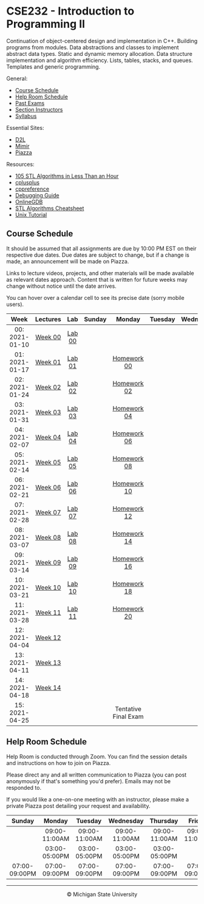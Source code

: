 # CSE232 - Introduction to Programming II

Continuation of object-centered design and implementation in C++. Building programs from modules. Data abstractions and classes to implement abstract data types. Static and dynamic memory allocation. Data structure implementation and algorithm efficiency. Lists, tables, stacks, and queues. Templates and generic programming.

General:
- [Course Schedule](#course-schedule)
- [Help Room Schedule](#help-room-schedule)
- [Past Exams](https://cse.msu.edu/~cse232/Exam_Content/)
- [Section Instructors]()
- [Syllabus](SYLLABUS.md)

Essential Sites:
- [D2L](https://d2l.msu.edu/d2l/loginh/)
- [Mimir](https://class.mimir.io/)
- [Piazza](https://piazza.com/class/kjkc4swnt8e184)

Resources:
- [105 STL Algorithms in Less Than an Hour](https://www.youtube.com/watch?v=2olsGf6JIkU)
- [cplusplus](https://cplusplus.com/reference/)
- [cppreference](https://en.cppreference.com/w/)
- [Debugging Guide](DEBUGGING_GUIDE.md)
- [OnlineGDB](https://www.onlinegdb.com/)
- [STL Algorithms Cheatsheet](https://medium.com/logicalbee/c-stl-algorithms-cheat-sheet-d92f986abe14)
- [Unix Tutorial](https://www.tutorialspoint.com/unix/index.htm)

## Course Schedule

It should be assumed that all assignments are due by 10:00 PM EST on their respective due dates. Due dates are subject to change, but if a change is made, an announcement will be made on Piazza.

Links to lecture videos, projects, and other materials will be made available as relevant dates approach. Content that is written for future weeks may change without notice until the date arrives.

You can hover over a calendar cell to see its precise date (sorry mobile users).

<div align="center">
<table>
<thead>
<tr>
<th align="center">Week</th>
<th align="center">Lectures</th>
<th align="center">Lab</th>
<th align="center">Sunday</th>
<th align="center">Monday</th>
<th align="center">Tuesday</th>
<th align="center">Wednesday</th>
<th align="center">Thursday</th>
<th align="center">Friday</th>
<th align="center">Saturday</th>
</tr>
</thead>
<tbody>
<tr>
<td align="center">00: 2021-01-10</td>
<td align="center"><a href="https://cse232-msu.github.io/CSE232/schedule/week00/">Week 00</a></td>
<td align="center"><a href="https://github.com/CSE232-MSU/CSE232/blob/main/Labs/lab00.md">Lab 00</a></td>
<td align="center" title="Sunday, January 10th 2021 (01/10/2021)"></td>
<td align="center" title="Monday, January 11th 2021 (01/11/2021)"></td>
<td align="center" title="Tuesday, January 12th 2021 (01/12/2021)"></td>
<td align="center" title="Wednesday, January 13th 2021 (01/13/2021)"></td>
<td align="center" title="Thursday, January 14th 2021 (01/14/2021)"></td>
<td align="center" title="Friday, January 15th 2021 (01/15/2021)"></td>
<td align="center" title="Saturday, January 16th 2021 (01/16/2021)"></td>
</tr>
<tr>
<td align="center">01: 2021-01-17</td>
<td align="center"><a href="https://cse232-msu.github.io/CSE232/schedule/week01/">Week 01</a></td>
<td align="center"><a href="https://github.com/CSE232-MSU/CSE232/blob/main/Labs/lab01.md">Lab 01</a></td>
<td align="center" title="Sunday, January 17th 2021 (01/17/2021)"></td>
<td align="center" title="Monday, January 18th 2021 (01/18/2021)"><a href="https://class.mimir.io/">Homework 00</a></td>
<td align="center" title="Tuesday, January 19th 2021 (01/19/2021)"></td>
<td align="center" title="Wednesday, January 20th 2021 (01/20/2021)"></td>
<td align="center" title="Thursday, January 21st 2021 (01/21/2021)"><a href="https://class.mimir.io/">Homework 01</a></td>
<td align="center" title="Friday, January 22nd 2021 (01/22/2021)"></td>
<td align="center" title="Saturday, January 23rd 2021 (01/23/2021)"></td>
</tr>
<tr>
<td align="center">02: 2021-01-24</td>
<td align="center"><a href="https://cse232-msu.github.io/CSE232/schedule/week02/">Week 02</a></td>
<td align="center"><a href="https://github.com/CSE232-MSU/CSE232/blob/main/Labs/lab02.md">Lab 02</a></td>
<td align="center" title="Sunday, January 24th 2021 (01/24/2021)"></td>
<td align="center" title="Monday, January 25th 2021 (01/25/2021)"><a href="https://class.mimir.io/">Homework 02</a></td>
<td align="center" title="Tuesday, January 26th 2021 (01/26/2021)"></td>
<td align="center" title="Wednesday, January 27th 2021 (01/27/2021)"></td>
<td align="center" title="Thursday, January 28th 2021 (01/28/2021)"><a href="https://class.mimir.io/">Homework 03</a></td>
<td align="center" title="Friday, January 29th 2021 (01/29/2021)"></td>
<td align="center" title="Saturday, January 30th 2021 (01/30/2021)"></td>
</tr>
<tr>
<td align="center">03: 2021-01-31</td>
<td align="center"><a href="https://cse232-msu.github.io/CSE232/schedule/week03/">Week 03</a></td>
<td align="center"><a href="https://github.com/CSE232-MSU/CSE232/blob/main/Labs/lab03.md">Lab 03</a></td>
<td align="center" title="Sunday, January 31st 2021 (01/31/2021)"></td>
<td align="center" title="Monday, February 1st 2021 (02/01/2021)"><a href="https://class.mimir.io/">Homework 04</a></td>
<td align="center" title="Tuesday, February 2nd 2021 (02/02/2021)"></td>
<td align="center" title="Wednesday, February 3rd 2021 (02/03/2021)"></td>
<td align="center" title="Thursday, February 4th 2021 (02/04/2021)"><a href="https://class.mimir.io/">Homework 05</a></td>
<td align="center" title="Friday, February 5th 2021 (02/05/2021)"></td>
<td align="center" title="Saturday, February 6th 2021 (02/06/2021)"></td>
</tr>
<tr>
<td align="center">04: 2021-02-07</td>
<td align="center"><a href="https://cse232-msu.github.io/CSE232/schedule/week04/">Week 04</a></td>
<td align="center"><a href="https://github.com/CSE232-MSU/CSE232/blob/main/Labs/lab04.md">Lab 04</a></td>
<td align="center" title="Sunday, February 7th 2021 (02/07/2021)"></td>
<td align="center" title="Monday, February 8th 2021 (02/08/2021)"><a href="https://class.mimir.io/">Homework 06</a></td>
<td align="center" title="Tuesday, February 9th 2021 (02/09/2021)"></td>
<td align="center" title="Wednesday, February 10th 2021 (02/10/2021)"></td>
<td align="center" title="Thursday, February 11th 2021 (02/11/2021)"><a href="https://class.mimir.io/">Homework 07</a></td>
<td align="center" title="Friday, February 12th 2021 (02/12/2021)"></td>
<td align="center" title="Saturday, February 13th 2021 (02/13/2021)"></td>
</tr>
<tr>
<td align="center">05: 2021-02-14</td>
<td align="center"><a href="https://cse232-msu.github.io/CSE232/schedule/week05/">Week 05</a></td>
<td align="center"><a href="https://github.com/CSE232-MSU/CSE232/blob/main/Labs/lab05.md">Lab 05</a></td>
<td align="center" title="Sunday, February 14th 2021 (02/14/2021)"></td>
<td align="center" title="Monday, February 15th 2021 (02/15/2021)"><a href="https://class.mimir.io/">Homework 08</a></td>
<td align="center" title="Tuesday, February 16th 2021 (02/16/2021)"></td>
<td align="center" title="Wednesday, February 17th 2021 (02/17/2021)"></td>
<td align="center" title="Thursday, February 18th 2021 (02/18/2021)"><a href="https://class.mimir.io/">Homework 09</a></td>
<td align="center" title="Friday, February 19th 2021 (02/19/2021)"></td>
<td align="center" title="Saturday, February 20th 2021 (02/20/2021)"></td>
</tr>
<tr>
<td align="center">06: 2021-02-21</td>
<td align="center"><a href="https://cse232-msu.github.io/CSE232/schedule/week06/">Week 06</a></td>
<td align="center"><a href="https://github.com/CSE232-MSU/CSE232/blob/main/Labs/lab06.md">Lab 06</a></td>
<td align="center" title="Sunday, February 21st 2021 (02/21/2021)"></td>
<td align="center" title="Monday, February 22nd 2021 (02/22/2021)"><a href="https://class.mimir.io/">Homework 10</a></td>
<td align="center" title="Tuesday, February 23rd 2021 (02/23/2021)"></td>
<td align="center" title="Wednesday, February 24th 2021 (02/24/2021)"></td>
<td align="center" title="Thursday, February 25th 2021 (02/25/2021)"><a href="https://class.mimir.io/">Homework 11</a></td>
<td align="center" title="Friday, February 26th 2021 (02/26/2021)"></td>
<td align="center" title="Saturday, February 27th 2021 (02/27/2021)"></td>
</tr>
<tr>
<td align="center">07: 2021-02-28</td>
<td align="center"><a href="https://cse232-msu.github.io/CSE232/schedule/week07/">Week 07</a></td>
<td align="center"><a href="https://github.com/CSE232-MSU/CSE232/blob/main/Labs/lab07.md">Lab 07</a></td>
<td align="center" title="Sunday, February 28th 2021 (02/28/2021)"></td>
<td align="center" title="Monday, March 1st 2021 (03/01/2021)"><a href="https://class.mimir.io/">Homework 12</a></td>
<td align="center" title="Tuesday, March 2nd 2021 (03/02/2021)"></td>
<td align="center" title="Wednesday, March 3rd 2021 (03/03/2021)"></td>
<td align="center" title="Thursday, March 4th 2021 (03/04/2021)"><a href="https://class.mimir.io/">Homework 13</a></td>
<td align="center" title="Friday, March 5th 2021 (03/05/2021)"></td>
<td align="center" title="Saturday, March 6th 2021 (03/06/2021)"></td>
</tr>
<tr>
<td align="center">08: 2021-03-07</td>
<td align="center"><a href="https://cse232-msu.github.io/CSE232/schedule/week08/">Week 08</a></td>
<td align="center"><a href="https://github.com/CSE232-MSU/CSE232/blob/main/Labs/lab08.md">Lab 08</a></td>
<td align="center" title="Sunday, March 7th 2021 (03/07/2021)"></td>
<td align="center" title="Monday, March 8th 2021 (03/08/2021)"><a href="https://class.mimir.io/">Homework 14</a></td>
<td align="center" title="Tuesday, March 9th 2021 (03/09/2021)"></td>
<td align="center" title="Wednesday, March 10th 2021 (03/10/2021)"></td>
<td align="center" title="Thursday, March 11th 2021 (03/11/2021)"><a href="https://class.mimir.io/">Homework 15</a></td>
<td align="center" title="Friday, March 12th 2021 (03/12/2021)"></td>
<td align="center" title="Saturday, March 13th 2021 (03/13/2021)"></td>
</tr>
<tr>
<td align="center">09: 2021-03-14</td>
<td align="center"><a href="https://cse232-msu.github.io/CSE232/schedule/week09/">Week 09</a></td>
<td align="center"><a href="https://github.com/CSE232-MSU/CSE232/blob/main/Labs/lab09.md">Lab 09</a></td>
<td align="center" title="Sunday, March 14th 2021 (03/14/2021)"></td>
<td align="center" title="Monday, March 15th 2021 (03/15/2021)"><a href="https://class.mimir.io/">Homework 16</a></td>
<td align="center" title="Tuesday, March 16th 2021 (03/16/2021)"></td>
<td align="center" title="Wednesday, March 17th 2021 (03/17/2021)"></td>
<td align="center" title="Thursday, March 18th 2021 (03/18/2021)"><a href="https://class.mimir.io/">Homework 17</a></td>
<td align="center" title="Friday, March 19th 2021 (03/19/2021)"></td>
<td align="center" title="Saturday, March 20th 2021 (03/20/2021)"></td>
</tr>
<tr>
<td align="center">10: 2021-03-21</td>
<td align="center"><a href="https://cse232-msu.github.io/CSE232/schedule/week10/">Week 10</a></td>
<td align="center"><a href="https://github.com/CSE232-MSU/CSE232/blob/main/Labs/lab10.md">Lab 10</a></td>
<td align="center" title="Sunday, March 21st 2021 (03/21/2021)"></td>
<td align="center" title="Monday, March 22nd 2021 (03/22/2021)"><a href="https://class.mimir.io/">Homework 18</a></td>
<td align="center" title="Tuesday, March 23rd 2021 (03/23/2021)"></td>
<td align="center" title="Wednesday, March 24th 2021 (03/24/2021)"></td>
<td align="center" title="Thursday, March 25th 2021 (03/25/2021)"><a href="https://class.mimir.io/">Homework 19</a></td>
<td align="center" title="Friday, March 26th 2021 (03/26/2021)"></td>
<td align="center" title="Saturday, March 27th 2021 (03/27/2021)"></td>
</tr>
<tr>
<td align="center">11: 2021-03-28</td>
<td align="center"><a href="https://cse232-msu.github.io/CSE232/schedule/week11/">Week 11</a></td>
<td align="center"><a href="https://github.com/CSE232-MSU/CSE232/blob/main/Labs/lab11.md">Lab 11</a></td>
<td align="center" title="Sunday, March 28th 2021 (03/28/2021)"></td>
<td align="center" title="Monday, March 29th 2021 (03/29/2021)"><a href="https://class.mimir.io/">Homework 20</a></td>
<td align="center" title="Tuesday, March 30th 2021 (03/30/2021)"></td>
<td align="center" title="Wednesday, March 31st 2021 (03/31/2021)"></td>
<td align="center" title="Thursday, April 1st 2021 (04/01/2021)"></td>
<td align="center" title="Friday, April 2nd 2021 (04/02/2021)"></td>
<td align="center" title="Saturday, April 3rd 2021 (04/03/2021)"></td>
</tr>
<tr>
<td align="center">12: 2021-04-04</td>
<td align="center"><a href="https://cse232-msu.github.io/CSE232/schedule/week12/">Week 12</a></td>
<td align="center"><a href=""></a></td>
<td align="center" title="Sunday, April 4th 2021 (04/04/2021)"></td>
<td align="center" title="Monday, April 5th 2021 (04/05/2021)"></td>
<td align="center" title="Tuesday, April 6th 2021 (04/06/2021)"></td>
<td align="center" title="Wednesday, April 7th 2021 (04/07/2021)"></td>
<td align="center" title="Thursday, April 8th 2021 (04/08/2021)"></td>
<td align="center" title="Friday, April 9th 2021 (04/09/2021)"></td>
<td align="center" title="Saturday, April 10th 2021 (04/10/2021)"></td>
</tr>
<tr>
<td align="center">13: 2021-04-11</td>
<td align="center"><a href="https://cse232-msu.github.io/CSE232/schedule/week13/">Week 13</a></td>
<td align="center"><a href=""></a></td>
<td align="center" title="Sunday, April 11th 2021 (04/11/2021)"></td>
<td align="center" title="Monday, April 12th 2021 (04/12/2021)"></td>
<td align="center" title="Tuesday, April 13th 2021 (04/13/2021)"></td>
<td align="center" title="Wednesday, April 14th 2021 (04/14/2021)"></td>
<td align="center" title="Thursday, April 15th 2021 (04/15/2021)"></td>
<td align="center" title="Friday, April 16th 2021 (04/16/2021)"></td>
<td align="center" title="Saturday, April 17th 2021 (04/17/2021)"></td>
</tr>
<tr>
<td align="center">14: 2021-04-18</td>
<td align="center"><a href="https://cse232-msu.github.io/CSE232/schedule/week14/">Week 14</a></td>
<td align="center"><a href=""></a></td>
<td align="center" title="Sunday, April 18th 2021 (04/18/2021)"></td>
<td align="center" title="Monday, April 19th 2021 (04/19/2021)"></td>
<td align="center" title="Tuesday, April 20th 2021 (04/20/2021)"></td>
<td align="center" title="Wednesday, April 21st 2021 (04/21/2021)"></td>
<td align="center" title="Thursday, April 22nd 2021 (04/22/2021)"></td>
<td align="center" title="Friday, April 23rd 2021 (04/23/2021)"></td>
<td align="center" title="Saturday, April 24th 2021 (04/24/2021)"></td>
</tr>
<tr>
<td align="center">15: 2021-04-25</td>
<td align="center"><a href=""></a></td>
<td align="center"><a href=""></a></td>
<td align="center" title="Sunday, April 25th 2021 (04/25/2021)"></td>
<td align="center" title="Monday, April 26th 2021 (04/26/2021)">Tentative Final Exam</td>
<td align="center" title="Tuesday, April 27th 2021 (04/27/2021)"></td>
<td align="center" title="Wednesday, April 28th 2021 (04/28/2021)"></td>
<td align="center" title="Thursday, April 29th 2021 (04/29/2021)"></td>
<td align="center" title="Friday, April 30th 2021 (04/30/2021)"></td>
<td align="center" title="Saturday, May 1st 2021 (05/01/2021)"></td>
</tr>
</tbody>
</table>
</div>


## Help Room Schedule

Help Room is conducted through Zoom. You can find the session details and instructions on how to join on Piazza.

Please direct any and all written communication to Piazza (you can post anonymously if that's something you'd prefer). Emails may not be responded to.

If you would like a one-on-one meeting with an instructor, please make a private Piazza post detailing your request and availability.

| Sunday | Monday | Tuesday | Wednesday | Thursday | Friday | Saturday |
| :---:  | :---:  | :---:   | :---:     | :---:    | :---:  | :---:    |
||09:00-11:00AM|09:00-11:00AM|09:00-11:00AM|09:00-11:00AM|09:00-11:00AM|
||03:00-05:00PM|03:00-05:00PM|03:00-05:00PM|03:00-05:00PM|||
|07:00-09:00PM|07:00-09:00PM|07:00-09:00PM|07:00-09:00PM|07:00-09:00PM|07:00-09:00PM|07:00-09:00PM|

___

<div align="center">
    <p>© Michigan State University</p>
</div>


